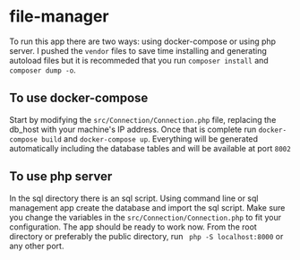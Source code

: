 # file-manager

To run this app there are two ways: using docker-compose or using php server. I pushed the ```vendor``` files to save time installing and generating autoload files but it is recommeded that you run ```composer install``` and ```composer dump -o```.

## To use docker-compose

Start by modifying the ```src/Connection/Connection.php``` file, replacing the db_host with your machine's IP address. Once that is complete run ```docker-compose build``` and ```docker-compose up```. Everything will be generated automatically including the database tables and will be available at port ```8002```

## To use php server

In the sql directory there is an sql script. Using command line or sql management app create the database and import the sql script.
Make sure you change the variables in the ```src/Connection/Connection.php``` to fit your configuration. 
The app should be ready to work now. From the root directory or preferably the public directory, run ``` php -S localhost:8000``` or any other port.
